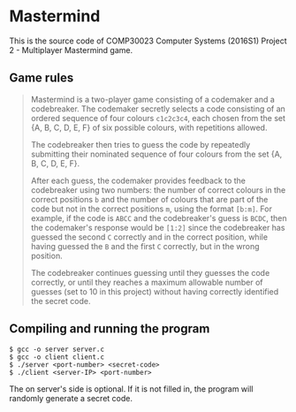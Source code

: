 # Mastermind
This is the source code of COMP30023 Computer Systems (2016S1) Project 2 - Multiplayer Mastermind game.

## Game rules

> Mastermind is a two-player game consisting of a codemaker and a codebreaker. The codemaker secretly selects a code consisting of an ordered sequence of four colours `c1c2c3c4`, each chosen from the set {A, B, C, D, E, F} of six possible colours, with repetitions allowed.
>
> The codebreaker then tries to guess the code by repeatedly submitting their nominated sequence of four colours from the set {A, B, C, D, E, F}.
>
> After each guess, the codemaker provides feedback to the codebreaker using two numbers: the number of correct colours in the correct positions `b` and the number of colours that are part of the code but not in the correct positions `m`, using the format `[b:m]`. For example, if the code is `ABCC` and the codebreaker's guess is `BCDC`, then the codemaker's response would be `[1:2]` since the codebreaker has guessed the second `C` correctly and in the correct position, while having guessed the `B` and the first `C` correctly, but in the wrong position.
>
> The codebreaker continues guessing until they guesses the code correctly, or until they reaches a maximum allowable number of guesses (set to 10 in this project) without having correctly identified the secret code.

## Compiling and running the program

```
$ gcc -o server server.c
$ gcc -o client client.c
$ ./server <port-number> <secret-code>
$ ./client <server-IP> <port-number>
```

The <secret-code> on server's side is optional. If it is not filled in, the program will randomly generate a secret code.
